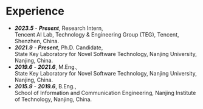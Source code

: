 # Experience

- ***2023.5*** - ***Present***, Research Intern,  
Tencent AI Lab, Technology & Engineering Group (TEG), Tencent, Shenzhen, China.
- ***2021.9*** - ***Present***, Ph.D. Candidate,  
State Key Laboratory for Novel Software Technology, Nanjing University, Nanjing, China.
- ***2019.6*** - ***2021.6***, M.Eng.,  
State Key Laboratory for Novel Software Technology, Nanjing University, Nanjing, China.  
- ***2015.9*** - ***2019.6***, B.Eng.,  
School of Information and Communication Engineering, Nanjing Institute of Technology, Nanjing, China.
